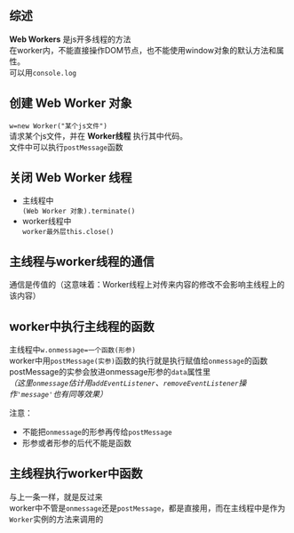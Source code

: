 

## 综述
**Web Workers** 是js开多线程的方法  
在worker内，不能直接操作DOM节点，也不能使用window对象的默认方法和属性。  
可以用`console.log`


## 创建 Web Worker 对象
`w=new Worker("某个js文件")`  
请求某个js文件，并在 **Worker线程** 执行其中代码。  
文件中可以执行`postMessage`函数 


## 关闭 Web Worker 线程
- 主线程中  
  `(Web Worker 对象).terminate()`
- worker线程中  
  `worker最外层this.close()`


## 主线程与worker线程的通信
通信是传值的（这意味着：Worker线程上对传来内容的修改不会影响主线程上的该内容）


## worker中执行主线程的函数
主线程中`w.onmessage=一个函数(形参)`  
worker中用`postMessage(实参)`函数的执行就是执行赋值给`onmessage`的函数  
postMessage的实参会放进onmessage形参的`data`属性里  
*（这里`onmessage`估计用`addEventListener`、`removeEventListener`操作`'message'`也有同等效果）*

注意：

- 不能把`onmessage`的形参再传给`postMessage`
- 形参或者形参的后代不能是函数

## 主线程执行worker中函数

与上一条一样，就是反过来  
worker中不管是`onmessage`还是`postMessage`，都是直接用，而在主线程中是作为`Worker`实例的方法来调用的  